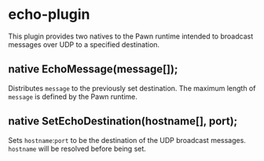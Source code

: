 # echo-plugin
This plugin provides two natives to the Pawn runtime intended to broadcast messages over UDP to a specified destination.

## native EchoMessage(message[]);
Distributes `message` to the previously set destination. The maximum length of `message` is defined by the Pawn runtime.

## native SetEchoDestination(hostname[], port);
Sets `hostname`:`port` to be the destination of the UDP broadcast messages. `hostname` will be resolved before being set.
